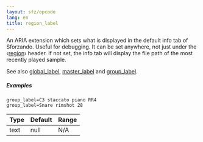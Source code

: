 ```yaml
---
layout: sfz/opcode
lang: en
title: region_label
---
```

An ARIA extension which sets what is displayed in the default info tab of Sforzando. Useful for debugging.
It can be set anywhere, not just under the ‹[region](/headers/region)› header. If not set, the info tab
will display the file path of the most recently played sample.

See also [global_label](global_label), [master_label](master_label) and [group_label](group_label).

##### Examples

```
group_label=C3 staccato piano RR4
group_label=Snare rimshot 28
```

| Type    | Default | Range           |
| ---     | ---     | ---             |
| text    | null    | N/A             |
